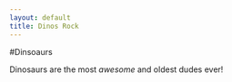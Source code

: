 ```yaml
---
layout: default
title: Dinos Rock
---
```


#Dinsoaurs

Dinosaurs are the most <em>awesome</em> and oldest dudes ever!

